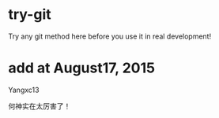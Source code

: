 # try-git
Try any git method here before you use it in real development!  

# add at August17, 2015
Yangxc13

何神实在太厉害了！
